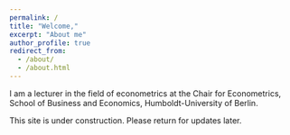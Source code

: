 ```yaml
---
permalink: /
title: "Welcome,"
excerpt: "About me"
author_profile: true
redirect_from:
  - /about/
  - /about.html
---
```


I am a lecturer in the field of econometrics at the Chair for Econometrics, School of Business and Economics, Humboldt-University of Berlin.

This site is under construction. Please return for updates later.
